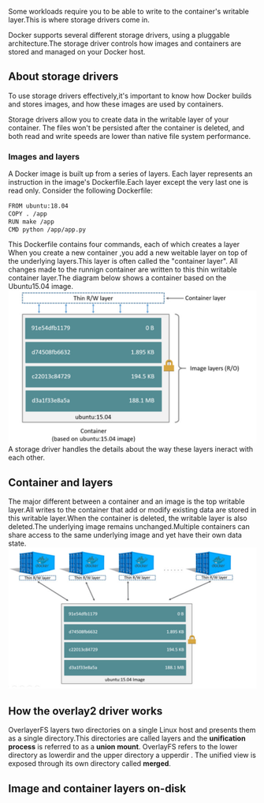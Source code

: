 Some workloads require you to be able to write to the container's writable layer.This is where storage drivers come in.

Docker supports several different storage drivers, using a pluggable architecture.The storage driver controls how images and containers are stored and managed on your Docker host.

About storage drivers
---
To use storage drivers effectively,it's important to know how Docker builds and stores images, and how these images are used by containers.

Storage drivers allow you to create data in the writable layer of your container. The files won't be persisted after the container is deleted, and both read and write speeds are lower than native file system performance.

### Images and layers
A Docker image is built up from a series of layers. Each layer represents an instruction in the image's Dockerfile.Each layer except the very last one is read only. Consider the following Dockerfile:
```
FROM ubuntu:18.04
COPY . /app
RUN make /app
CMD python /app/app.py 
```
This Dockerfile contains four commands, each of which creates a layer  
When you create a new container ,you add a new weitable layer on top of the underlying layers.This layer is often called the "container layer". All changes made to  the runnign container are written to this thin writable container layer.The diagram below shows a container based on the Ubuntu15.04 image.
![diagram](../images/docker/docker20210223_01.png)
A storage driver handles the details about the way these layers ineract with each other.

Container and layers
---
The major different between a container and an image is the top writable layer.All writes to the container that add or modify existing data are stored in this writable layer.When the container is deleted, the writable layer is also deleted.The underlying image remains unchanged.Multiple containers can share access to the same underlying image and yet have their own data state.
![diagram](../images/docker/docker20210223_02.png)

How the overlay2 driver works
---
OverlayerFS layers two directories on a single Linux host and presents them as a single directory.This directories are called layers and the **unification process** is referred to as a **union mount**. OverlayFS refers to the lower directory as lowerdir and the upper directory a upperdir . The unified view is exposed through its own directory called **merged**. 

Image and container layers on-disk
---
